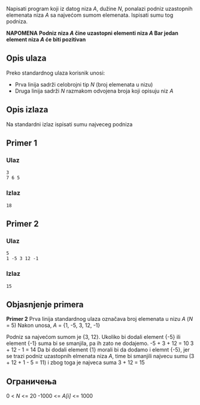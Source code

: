 Napisati program koji iz datog niza *A*, dužine *N*, ponalazi podniz uzastopnih elemenata niza *A* sa najvećom sumom elemenata. Ispisati sumu tog podniza.

**NAPOMENA**
**Podniz niza *A* čine uzastopni elementi niza *A*
Bar jedan element niza *A* će biti pozitivan**

## Opis ulaza

Preko standardnog ulaza korisnik unosi:
- Prva linija sadrži celobrojni tip *N* (broj elemenata u nizu)
- Druga linija sadrži *N* razmakom odvojena broja koji opisuju niz *A*

## Opis izlaza

Na standardni izlaz ispisati sumu najveceg podniza

## Primer 1

### Ulaz

~~~
3
7 6 5
~~~

### Izlaz

~~~
18
~~~

## Primer 2

### Ulaz

~~~
5
1 -5 3 12 -1
~~~

### Izlaz

~~~
15
~~~

## Objasnjenje primera
**Primer 2**
Prva linija standardnog ulaza označava broj elemenata u nizu *A* (*N* = 5)
Nakon unosa, *A* = {1, -5, 3, 12, -1}

Podniz sa najvećom sumom je {3, 12}. Ukoliko bi dodali element {-5} ili element {-1} suma bi se smanjila, pa ih zato ne dodajemo. 
-5 + 3 + 12 = 10
3 + 12 - 1 = 14
Da bi dodali element {1} morali bi da dodamo i elemnt {-5}, jer se trazi podniz uzastopnih elmenata niza *A*, time bi smanjili najvecu sumu (3 + 12 + 1 - 5 = 11) i zbog toga je najveca suma 3 + 12 = 15

## Ограничења
0 < *N* <= 20
-1000 <= *A[i]* <= 1000
